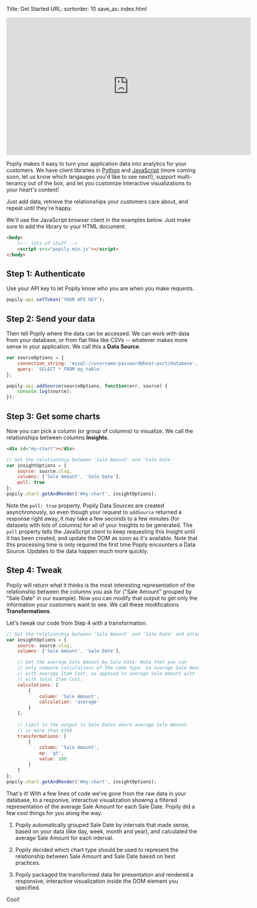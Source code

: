 Title: Get Started
URL: 
sortorder: 10
save_as: index.html

<p style="text-align:center;">
<iframe width="640" height="360" allowTransparency="true" mozallowfullscreen webkitallowfullscreen allowfullscreen style="background-color:transparent;" frameBorder="0" src="https://app.ilosvideos.com/embed/0zIRxC6MlJ3J"></iframe>
</p>

Popily makes it easy to turn your application data into analytics for your customers. We have client libraries in [Python](https://github.com/popily/popily-api) and [JavaScript](https://github.com/popily/popily-js) (more coming soon, let us know which langauges you'd like to see next!), support multi-tenancy out of the box, and let you customize interactive visualizations to your heart's content! 

Just add data, retrieve the relationships your customers care about, and repeat until they're happy.

We'll use the JavaScript browser client in the examples below. Just make sure to add the library to your HTML document. 

```html
<body>
    <!-- lots of stuff -->
    <script src="popily.min.js"></script>
</body>
```

## Step 1: Authenticate

Use your API key to let Popily know who you are when you make requests.

```javascript
popily.api.setToken('YOUR API KEY');
```

## Step 2: Send your data

Then tell Popily where the data can be accessed.  We can work with data from your database, or from flat files like CSVs -- whatever makes more sense in your application. We call this a **Data Source**.

```javascript
var sourceOptions = {
    connection_string: 'mysql://username:password@host:port/database',
    query: 'SELECT * FROM my_table'
};

popily.api.addSource(sourceOptions, function(err, source) {
    console.log(source); 
});
```

## Step 3: Get some charts

Now you can pick a column (or group of columns) to visualize. We call the relationships between columns **Insights**.  

```html
<div id="my-chart"></div>
```

```javascript
// Get the relationship between 'Sale Amount' and 'Sale Date'
var insightOptions = {
    source: source.slug, 
    columns: ['Sale Amount', 'Sale Date'],
    poll: true
};
popily.chart.getAndRender('#my-chart', insightOptions);
```

Note the `poll: true` property. Popily Data Sources are created asynchronously, so even though your request to `addSource` returned a response right away, it may take a few seconds to a few minutes (for datasets with lots of columns) for all of your Insights to be generated. The `poll` property tells the JavaScript client to keep requesting this Insight until it has been created, and update the DOM as soon as it's available. Note that this processing time is only required the first time Popily encounters a Data Source. Updates to the data happen much more quickly. 

## Step 4: Tweak

Popily will return what it thinks is the most interesting representation of the relationship between the columns you ask for ("Sale Amount" grouped by "Sale Date" in our example). Now you can modify that output to get only the information your customers want to see. We call these modifications **Transformations**. 

Let's tweak our code from Step 4 with a transformation.

```javascript
// Get the relationship between 'Sale Amount' and 'Sale Date' and attach the 
var insightOptions = {
    source: source.slug, 
    columns: ['Sale Amount', 'Sale Date'],

    // Get the average Sale Amount by Sale Date. Note that you can 
    // only compare calculations of the same type. So average Sale Amount 
    // with average Item Cost, as opposed to average Sale Amount with 
    // with total Item Cost. 
    calculations: [
        {
            column: 'Sale Amount',
            calculation: 'average'
        }
    ],
    
    // Limit to the output to Sale Dates where average Sale Amount 
    // is more than $100
    transformations: [
        {
            column: 'Sale Amount',
            op: 'gt',
            value: 100
        }
    ]
};
popily.chart.getAndRender('#my-chart', insightOptions);
```

That's it! With a few lines of code we've gone from the raw data in your database, to a responive, interactive visualization showing a filtered representation of the average Sale Amount for each Sale Date. Popily did a few cool things for you along the way. 

1. Popily automatically grouped Sale Date by intervals that made sense, based on your data (like day, week, month and year), and calculated the average Sale Amount for each interval.

2. Popily decided which chart type should be used to represent the relationship between Sale Amount and Sale Date baesd on best practices.

3. Popily packaged the transformed data for presentation and rendered a responsive, interactive visualization inside the DOM element you specified. 

Cool!